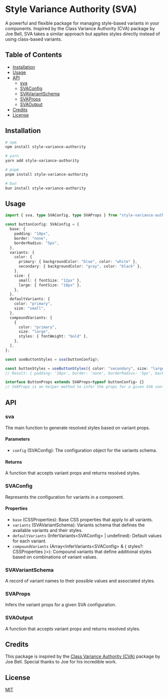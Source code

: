 # Style Variance Authority (SVA)

A powerful and flexible package for managing style-based variants in your components. Inspired by the Class Variance Authority (CVA) package by Joe Bell, SVA takes a similar approach but applies styles directly instead of using class-based variants.

## Table of Contents

- [Installation](#installation)
- [Usage](#usage)
- [API](#api)
  - [sva](#sva)
  - [SVAConfig](#svaconfig)
  - [SVAVariantSchema](#svavariantschema)
  - [SVAProps](#svaprops)
  - [SVAOutput](#svaoutput)
- [Credits](#credits)
- [License](#license)

## Installation

```sh
# npm
npm install style-variance-authority

# yarn
yarn add style-variance-authority

# pnpm
pnpm install style-variance-authority

# bun
bun install style-variance-authority
```

## Usage

```typescript
import { sva, type SVAConfig, type SVAProps } from "style-variance-authority";

const buttonConfig: SVAConfig = {
  base: {
    padding: "10px",
    border: "none",
    borderRadius: "5px",
  },
  variants: {
    color: {
      primary: { backgroundColor: "blue", color: "white" },
      secondary: { backgroundColor: "gray", color: "black" },
    },
    size: {
      small: { fontSize: "12px" },
      large: { fontSize: "18px" },
    },
  },
  defaultVariants: {
    color: "primary",
    size: "small",
  },
  compoundVariants: [
    {
      color: "primary",
      size: "large",
      styles: { fontWeight: "bold" },
    },
  ],
};

const useButtonStyles = sva(buttonConfig);

const buttonStyles = useButtonStyles({ color: "secondary", size: "large" });
// Result: { padding: '10px', border: 'none', borderRadius: '5px', backgroundColor: 'gray', color: 'black', fontSize: '18px' }

interface ButtonProps extends SVAProps<typeof buttonConfig> {}
// SVAProps is an helper method to infer the props for a given SVA configuration
```

## API

### sva

The main function to generate resolved styles based on variant props.

#### Parameters

- `config` (SVAConfig): The configuration object for the variants schema.

#### Returns

A function that accepts variant props and returns resolved styles.

### SVAConfig

Represents the configuration for variants in a component.

#### Properties

- `base` (CSSProperties): Base CSS properties that apply to all variants.
- `variants` (SVAVariantSchema): Variants schema that defines the available variants and their styles.
- `defaultVariants` (InferVariants<SVAConfig<T>> | undefined): Default values for each variant.
- `compoundVariants` (Array<InferVariants<SVAConfig<T>> & { styles?: CSSProperties }>): Compound variants that define additional styles based on combinations of variant values.

### SVAVariantSchema

A record of variant names to their possible values and associated styles.

### SVAProps

Infers the variant props for a given SVA configuration.

### SVAOutput

A function that accepts variant props and returns resolved styles.

## Credits

This package is inspired by the [Class Variance Authority (CVA)](https://github.com/joe-bell/cva) package by Joe Bell. Special thanks to Joe for his incredible work.

## License

[MIT](LICENSE)
